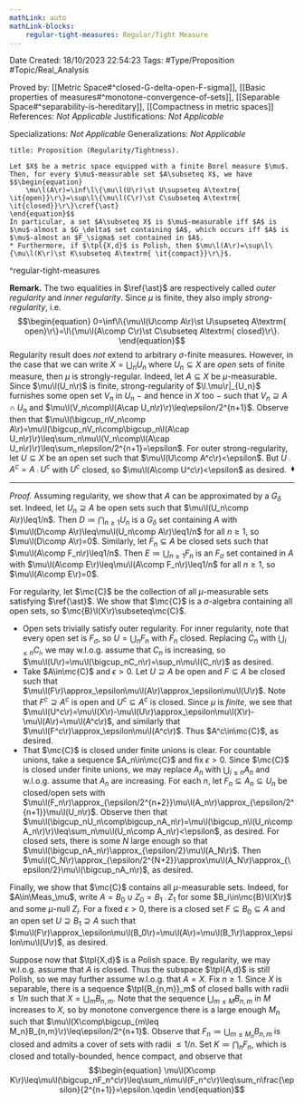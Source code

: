 ```yaml
---
mathLink: auto
mathLink-blocks:
    regular-tight-measures: Regular/Tight Measure
---
```


<div class="topSpace"></div>

Date Created: 18/10/2023 22:54:23
Tags: #Type/Proposition #Topic/Real_Analysis

Proved by: [[Metric Space#^closed-G-delta-open-F-sigma]], [[Basic properties of measures#^monotone-convergence-of-sets]], [[Separable Space#^separability-is-hereditary]], [[Compactness in metric spaces]]
References: <i>Not Applicable</i>
Justifications: <i>Not Applicable</i>

Specializations: <i>Not Applicable</i>
Generalizations: <i>Not Applicable</i>

``` ad-Proposition
title: Proposition (Regularity/Tightness).

Let $X$ be a metric space equipped with a finite Borel measure $\mu$. Then, for every $\mu$-measurable set $A\subseteq X$, we have
$$\begin{equation}
    \mu\l(A\r)=\inf\l\{\mu\l(U\r)\st U\supseteq A\textrm{ \it{open}}\r\}=\sup\l\{\mu\l(C\r)\st C\subseteq A\textrm{ \it{closed}}\r\}\cref{\ast}
\end{equation}$$
In particular, a set $A\subseteq X$ is $\mu$-measurable iff $A$ is $\mu$-almost a $G_\delta$ set containing $A$, which occurs iff $A$ is $\mu$-almost an $F_\sigma$ set contained in $A$.
* Furthermore, if $\tpl{X,d}$ is Polish, then $\mu\l(A\r)=\sup\l\{\mu\l(K\r)\st K\subseteq A\textrm{ \it{compact}}\r\}$.

```
^regular-tight-measures

<b>Remark.</b> The two equalities in $\ref{\ast}$ are respectively called <i>outer regularity</i> and <i>inner regularity</i>. Since $\mu$ is finite, they also imply <i>strong-regularity</i>, i.e.
$$\begin{equation}
    0=\inf\l\{\mu\l(U\comp A\r)\st U\supseteq A\textrm{ open}\r\}=\l\{\mu\l(A\comp C\r)\st C\subseteq A\textrm{ closed}\r\}.
\end{equation}$$
Regularity result does <i>not</i> extend to arbitrary $\sigma$-finite measures. However, in the case that we can write $X=\bigcup_nU_n$ where $U_n\subseteq X$ are <i>open</i> sets of finite measure, then $\mu$ is strongly-regular. Indeed, let $A\subseteq X$ be $\mu$-measurable. Since $\mu\l(U_n\r)$ is finite, strong-regularity of $\l.\mu\r|_{U_n}$ furnishes some open set $V_n$ in $U_n$ $-$ and hence in $X$ too $-$ such that $V_n\supseteq A\cap U_n$ and $\mu\l(V_n\comp\l(A\cap U_n\r)\r)\leq\epsilon/2^{n+1}$. Observe then that $\mu\l(\bigcup_nV_n\comp A\r)=\mu\l(\bigcup_nV_n\comp\bigcup_n\l(A\cap U_n\r)\r)\leq\sum_n\mu\l(V_n\comp\l(A\cap U_n\r)\r)\leq\sum_n\epsilon/2^{n+1}=\epsilon$. For outer strong-regularity, let $U\subseteq X$ be an open set such that $\mu\l(U\comp A^c\r)<\epsilon$. But $U\comp A^c=A\comp U^c$ with $U^c$ closed, so $\mu\l(A\comp U^c\r)<\epsilon$ as desired.<span style="float:right;">$\blacklozenge$</span>

---

<i>Proof.</i> Assuming regularity, we show that $A$ can be approximated by a $G_\delta$ set. Indeed, let $U_n\supseteq A$ be open sets such that $\mu\l(U_n\comp A\r)\leq1/n$. Then $D\coloneqq\bigcap_{n\geq1}U_n$ is a $G_\delta$ set containing $A$ with $\mu\l(D\comp A\r)\leq\mu\l(U_n\comp A\r)\leq1/n$ for all $n\geq1$, so $\mu\l(D\comp A\r)=0$. Similarly, let $F_n\subseteq A$ be closed sets such that $\mu\l(A\comp F_n\r)\leq1/n$. Then $E\coloneqq\bigcup_{n\geq1}F_n$ is an $F_\sigma$ set contained in $A$ with $\mu\l(A\comp E\r)\leq\mu\l(A\comp F_n\r)\leq1/n$ for all $n\geq1$, so $\mu\l(A\comp E\r)=0$.

For regularity, let $\mc{C}$ be the collection of all $\mu$-measurable sets satisfying $\ref{\ast}$. We show that $\mc{C}$ is a $\sigma$-algebra containing all open sets, so $\mc{B}\l(X\r)\subseteq\mc{C}$.
* Open sets trivially satisfy outer regularity. For inner regularity, note that every open set is $F_\sigma$, so $U=\bigcup_nF_n$ with $F_n$ closed. Replacing $C_n$ with $\bigcup_{i\leq n}C_i$, we may w.l.o.g. assume that $C_n$ is increasing, so $\mu\l(U\r)=\mu\l(\bigcup_nC_n\r)=\sup_n\mu\l(C_n\r)$ as desired.
* Take $A\in\mc{C}$ and $\epsilon>0$. Let $U\supseteq A$ be open and $F\subseteq A$ be closed such that $\mu\l(F\r)\approx_\epsilon\mu\l(A\r)\approx_\epsilon\mu\l(U\r)$. Note that $F^c\supseteq A^c$ is open and $U^c\subseteq A^c$ is closed. Since $\mu$ is <i>finite</i>, we see that $\mu\l(U^c\r)=\mu\l(X\r)-\mu\l(U\r)\approx_\epsilon\mu\l(X\r)-\mu\l(A\r)=\mu\l(A^c\r)$, and similarly that $\mu\l(F^c\r)\approx_\epsilon\mu\l(A^c\r)$. Thus $A^c\in\mc{C}$, as desired.
* That $\mc{C}$ is closed under finite unions is clear. For countable unions, take a sequence $A_n\in\mc{C}$ and fix $\epsilon>0$. Since $\mc{C}$ is closed under finite unions, we may replace $A_n$ with $\bigcup_{i\leq n}A_n$ and w.l.o.g. assume that $A_n$ are increasing. For each $n$, let $F_n\subseteq A_n\subseteq U_n$ be closed/open sets with $\mu\l(F_n\r)\approx_{\epsilon/2^{n+2}}\mu\l(A_n\r)\approx_{\epsilon/2^{n+1}}\mu\l(U_n\r)$. Observe then that $\mu\l(\bigcup_nU_n\comp\bigcup_nA_n\r)=\mu\l(\bigcup_n\l(U_n\comp A_n\r)\r)\leq\sum_n\mu\l(U_n\comp A_n\r)<\epsilon$, as desired. For closed sets, there is some $N$ large enough so that $\mu\l(\bigcup_nA_n\r)\approx_{\epsilon/2}\mu\l(A_N\r)$. Then $\mu\l(C_N\r)\approx_{\epsilon/2^{N+2}}\approx\mu\l(A_N\r)\approx_{\epsilon/2}\mu\l(\bigcup_nA_n\r)$, as desired.

Finally, we show that $\mc{C}$ contains all $\mu$-measurable sets. Indeed, for $A\in\Meas_\mu$, write $A=B_0\cup Z_0=B_1\comp Z_1$ for some $B_i\in\mc{B}\l(X\r)$ and some $\mu$-null $Z_i$. For a fixed $\epsilon>0$, there is a closed set $F\subseteq B_0\subseteq A$ and an open set $U\supseteq B_1\supseteq A$ such that $\mu\l(F\r)\approx_\epsilon\mu\l(B_0\r)=\mu\l(A\r)=\mu\l(B_1\r)\approx_\epsilon\mu\l(U\r)$, as desired.

Suppose now that $\tpl{X,d}$ is a Polish space. By regularity, we may w.l.o.g. assume that $A$ is closed. Thus the subspace $\tpl{A,d}$ is still Polish, so we may further assume w.l.o.g. that $A=X$. Fix $n\geq1$. Since $X$ is separable, there is a sequence $\tpl{B_{n,m}}_m$ of closed balls with radii $\leq1/n$ such that $X=\bigcup_mB_{n,m}$. Note that the sequence $\bigcup_{m\leq M}B_{n,m}$ in $M$ increases to $X$, so by monotone convergence there is a large enough $M_n$ such that $\mu\l(X\comp\bigcup_{m\leq M_n}B_{n,m}\r)\leq\epsilon/2^{n+1}$. Observe that $F_n\coloneqq\bigcup_{m\leq M_n}B_{n,m}$ is closed and admits a cover of sets with radii $\leq1/n$. Set $K\coloneqq\bigcap_nF_n$, which is closed and totally-bounded, hence compact, and observe that
$$\begin{equation}
    \mu\l(X\comp K\r)\leq\mu\l(\bigcup_nF_n^c\r)\leq\sum_n\mu\l(F_n^c\r)\leq\sum_n\frac{\epsilon}{2^{n+1}}=\epsilon.\qedin
\end{equation}$$

